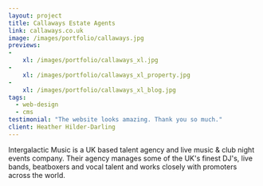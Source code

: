 ```yaml
---
layout: project
title: Callaways Estate Agents
link: callaways.co.uk
image: /images/portfolio/callaways.jpg
previews:
-
    xl: /images/portfolio/callaways_xl.jpg
-
    xl: /images/portfolio/callaways_xl_property.jpg
-
    xl: /images/portfolio/callaways_xl_blog.jpg
tags:
  - web-design
  - cms
testimonial: "The website looks amazing. Thank you so much."
client: Heather Hilder-Darling
---
```


Intergalactic Music is a UK based talent agency and live music & club night events company. Their agency manages some of the UK's finest DJ's, live bands, beatboxers and vocal talent and works closely with promoters across the world.

